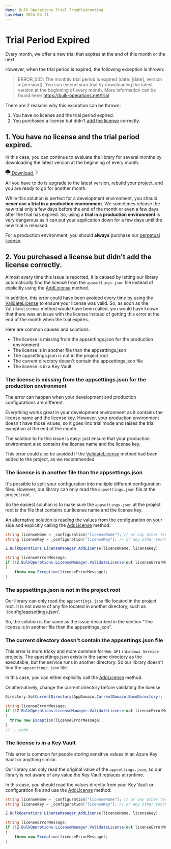 ```yaml
---
Name: Bulk Operations Trial Troubleshooting
LastMod: 2024-04-11
---
```


# Trial Period Expired

Every month, we offer a new trial that expires at the end of this month or the next.

However, when the trial period is expired, the following exception is thrown:

> ERROR_005: The monthly trial period is expired (date: [date], version = [version]). You can extend your trial by downloading the latest version at the beginning of every month. More information can be found here: https://bulk-operations.net/trial

There are 2 reasons why this exception can be thrown:

1. You have no license and the trial period expired.
2. You purchased a license but didn't [add the license](/licensing) correctly.

## 1. You have no license and the trial period expired.

In this case, you can continue to evaluate the library for several months by downloading the latest version at the beginning of every month.

<a class="btn btn-lg btn-z" role="button" href="/download" onclick="ga('send', 'event', { eventAction: 'download'});">
	<svg xmlns="http://www.w3.org/2000/svg" width="16" height="16" fill="currentColor" class="bi bi-cloud-download-fill" viewBox="0 0 16 16"><path fill-rule="evenodd" d="M8 0a5.53 5.53 0 0 0-3.594 1.342c-.766.66-1.321 1.52-1.464 2.383C1.266 4.095 0 5.555 0 7.318 0 9.366 1.708 11 3.781 11H7.5V5.5a.5.5 0 0 1 1 0V11h4.188C14.502 11 16 9.57 16 7.773c0-1.636-1.242-2.969-2.834-3.194C12.923 1.999 10.69 0 8 0m-.354 15.854a.5.5 0 0 0 .708 0l3-3a.5.5 0 0 0-.708-.708L8.5 14.293V11h-1v3.293l-2.146-2.147a.5.5 0 0 0-.708.708z"/></svg>
	Download
	<svg xmlns="http://www.w3.org/2000/svg" width="16" height="16" fill="currentColor" class="bi bi-chevron-right" viewBox="0 0 16 16"><path fill-rule="evenodd" d="M4.646 1.646a.5.5 0 0 1 .708 0l6 6a.5.5 0 0 1 0 .708l-6 6a.5.5 0 0 1-.708-.708L10.293 8 4.646 2.354a.5.5 0 0 1 0-.708"/></svg>
</a>

All you have to do is upgrade to the latest version, rebuild your project, and you are ready to go for another month.

While this solution is perfect for a development environment, you should **never use a trial in a production environment**. We sometimes release the new trial only a few days before the end of the month or even a few days after the trial has expired. So, using a **trial in a production environment** is very dangerous as it can put your application down for a few days until the new trial is released.

For a production environment, you should **always** purchase our [perpetual license](/pricing).

## 2. You purchased a license but didn't add the license correctly.

Almost every time this issue is reported, it is caused by letting our library automatically find the license from the `appsettings.json` file instead of explicitly using the [AddLicense](/licensing#how-do-i-add-the-license-directly-in-the-code) method.

In addition, this error could have been avoided every time by using the [ValidateLicense](/licensing#how-can-i-check-if-my-license-is-valid) to ensure your license was valid. So, as soon as the `ValidateLicense` method would have been called, you would have known that there was an issue with the license instead of getting this error at the end of the month when the trial expires.

Here are common causes and solutions:
- The license is missing from the appsettings.json for the production environment
- The license is in another file than the appsettings.json
- The appsettings.json is not in the project root 
- The current directory doesn't contain the appsettings.json file
- The license is in a Key Vault

### The license is missing from the appsettings.json for the production environment

The error can happen when your development and production configurations are different.

Everything works great in your development environment as it contains the license name and the license key. However, your production environment doesn't have those values, so it goes into trial mode and raises the trial exception at the end of the month.

The solution to fix this issue is easy: just ensure that your production environment also contains the license name and the license key.

This error could also be avoided if the [ValidateLicense](/licensing#how-can-i-check-if-my-license-is-valid) method had been added to the project, as we recommended.


### The license is in another file than the appsettings.json

It's possible to split your configuration into multiple different configuration files. However, our library can only read the `appsettings.json` file at the project root.

So the easiest solution is to make sure the `appsettings.json` at the project root is the file that contains our license name and the license key.

An alternative solution is reading the values from the configuration on your side and explicitly calling the [AddLicense](/licensing#how-do-i-add-the-license-directly-in-the-code) method:

```csharp
string licenseName = _configuration["licenseName"]; // or any other technique you usually use to read values from the appsettings.json
string licenseKey = _configuration["licenseKey"]; // or any other technique you usually use to read values from the appsettings.json

Z.BulkOperations.LicenseManager.AddLicense(licenseName, licenseKey);

string licenseErrorMessage;
if (!Z.BulkOperations.LicenseManager.ValidateLicense(out licenseErrorMessage))
{
    throw new Exception(licenseErrorMessage);
}
```

### The appsettings.json is not in the project root

Our library can only read the `appsettings.json` file located in the project root. It is not aware of any file located in another directory, such as '/config/appsettings.json'.

So, the solution is the same as the issue described in the section "The license is in another file than the appsettings.json".

### The current directory doesn't contain the appsettings.json file

This error is more tricky and more common for `Web API` / `Windows Service` projects. The appsettings.json exists in the same directory as the executable, but the service runs in another directory. So our library doesn't find the `appsettings.json` file.

In this case, you can either explicitly call the [AddLicense](/licensing#how-do-i-add-the-license-directly-in-the-code) method.

Or alternatively, change the current directory before validating the license:

```csharp
Directory.SetCurrentDirectory(AppDomain.CurrentDomain.BaseDirectory);

string licenseErrorMessage;
if (!Z.BulkOperations.LicenseManager.ValidateLicense(out licenseErrorMessage))
{
  throw new Exception(licenseErrorMessage);
}
// ...code...
```

### The license is in a Key Vault

This error is common for people storing sensitive values in an Azure Key Vault or anything similar.

Our library can only read the original value of the `appsettings.json`, so our library is not aware of any value the Key Vault replaces at runtime.

In this case, you should read the values directly from your Key Vault or configuration file and use the [AddLicense](/licensing#how-do-i-add-the-license-directly-in-the-code) method:

```csharp
string licenseName = _configuration["licenseName"]; // or any other technique you usually use to read values from the Key Vault or appsettings.json
string licenseKey = _configuration["licenseKey"]; // or any other technique you usually use to read values from the Key Vault or appsettings.json

Z.BulkOperations.LicenseManager.AddLicense(licenseName, licenseKey);

string licenseErrorMessage;
if (!Z.BulkOperations.LicenseManager.ValidateLicense(out licenseErrorMessage))
{
    throw new Exception(licenseErrorMessage);
}
```